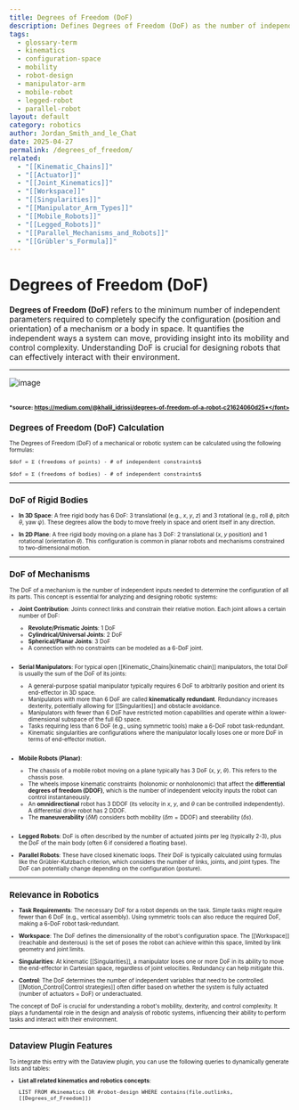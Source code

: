 ```yaml
---
title: Degrees of Freedom (DoF)
description: Defines Degrees of Freedom (DoF) as the number of independent parameters required to specify the configuration of a mechanism or body.
tags:
  - glossary-term
  - kinematics
  - configuration-space
  - mobility
  - robot-design
  - manipulator-arm
  - mobile-robot
  - legged-robot
  - parallel-robot
layout: default
category: robotics
author: Jordan_Smith_and_le_Chat
date: 2025-04-27
permalink: /degrees_of_freedom/
related:
  - "[[Kinematic_Chains]]"
  - "[[Actuator]]"
  - "[[Joint_Kinematics]]"
  - "[[Workspace]]"
  - "[[Singularities]]"
  - "[[Manipulator_Arm_Types]]"
  - "[[Mobile_Robots]]"
  - "[[Legged_Robots]]"
  - "[[Parallel_Mechanisms_and_Robots]]"
  - "[[Grübler's_Formula]]"
---
```


# Degrees of Freedom (DoF)

**Degrees of Freedom (DoF)** refers to the minimum number of independent parameters required to completely specify the configuration (position and orientation) of a mechanism or a body in space. It quantifies the independent ways a system can move, providing insight into its mobility and control complexity. Understanding DoF is crucial for designing robots that can effectively interact with their environment.

---
![image](https://github.com/user-attachments/assets/3e6ba0f5-8938-4b8f-bc1c-68031a173861)


<font size=1>*source: https://medium.com/@khalil_idrissi/degrees-of-freedom-of-a-robot-c21624060d25*</font>
---

## Degrees of Freedom (DoF) Calculation

The Degrees of Freedom (DoF) of a mechanical or robotic system can be calculated using the following formulas:

```
$dof = Σ (freedoms of points) - # of independent constraints$

$dof = Σ (freedoms of bodies) - # of independent constraints$
```



---
## DoF of Rigid Bodies

- **In 3D Space**: A free rigid body has 6 DoF: 3 translational (e.g., $x$, $y$, $z$) and 3 rotational (e.g., roll $\phi$, pitch $\theta$, yaw $\psi$). These degrees allow the body to move freely in space and orient itself in any direction.
  <br>

- **In 2D Plane**: A free rigid body moving on a plane has 3 DoF: 2 translational ($x$, $y$ position) and 1 rotational (orientation $\theta$). This configuration is common in planar robots and mechanisms constrained to two-dimensional motion.
  <br>

---

## DoF of Mechanisms

The DoF of a mechanism is the number of independent inputs needed to determine the configuration of all its parts. This concept is essential for analyzing and designing robotic systems:

- **Joint Contribution**: Joints connect links and constrain their relative motion. Each joint allows a certain number of DoF:
  - **Revolute/Prismatic Joints**: 1 DoF
  - **Cylindrical/Universal Joints**: 2 DoF
  - **Spherical/Planar Joints**: 3 DoF
  - A connection with no constraints can be modeled as a 6-DoF joint.
  <br>

- **Serial Manipulators**: For typical open [[Kinematic_Chains|kinematic chain]] manipulators, the total DoF is usually the sum of the DoF of its joints:
  - A general-purpose spatial manipulator typically requires 6 DoF to arbitrarily position and orient its end-effector in 3D space.
  - Manipulators with more than 6 DoF are called **kinematically redundant**. Redundancy increases dexterity, potentially allowing for [[Singularities]] and obstacle avoidance.
  - Manipulators with fewer than 6 DoF have restricted motion capabilities and operate within a lower-dimensional subspace of the full 6D space.
  - Tasks requiring less than 6 DoF (e.g., using symmetric tools) make a 6-DoF robot task-redundant.
  - Kinematic singularities are configurations where the manipulator locally loses one or more DoF in terms of end-effector motion.
  <br>

- **Mobile Robots (Planar)**:
  - The chassis of a mobile robot moving on a plane typically has 3 DoF ($x$, $y$, $\theta$). This refers to the chassis pose.
  - The wheels impose kinematic constraints (holonomic or nonholonomic) that affect the **differential degrees of freedom (DDOF)**, which is the number of independent velocity inputs the robot can control instantaneously.
  - An **omnidirectional** robot has 3 DDOF (its velocity in $x$, $y$, and $\theta$ can be controlled independently). A differential drive robot has 2 DDOF.
  - The **maneuverability** ($\delta M$) considers both mobility ($\delta m = \text{DDOF}$) and steerability ($\delta s$).
  <br>

- **Legged Robots**: DoF is often described by the number of actuated joints per leg (typically 2-3), plus the DoF of the main body (often 6 if considered a floating base).
  <br>

- **Parallel Robots**: These have closed kinematic loops. Their DoF is typically calculated using formulas like the Grübler-Kutzbach criterion, which considers the number of links, joints, and joint types. The DoF can potentially change depending on the configuration (posture).
  <br>

---

## Relevance in Robotics

- **Task Requirements**: The necessary DoF for a robot depends on the task. Simple tasks might require fewer than 6 DoF (e.g., vertical assembly). Using symmetric tools can also reduce the required DoF, making a 6-DoF robot task-redundant.
  <br>

- **Workspace**: The DoF defines the dimensionality of the robot's configuration space. The [[Workspace]] (reachable and dexterous) is the set of poses the robot can achieve within this space, limited by link geometry and joint limits.
  <br>

- **Singularities**: At kinematic [[Singularities]], a manipulator loses one or more DoF in its ability to move the end-effector in Cartesian space, regardless of joint velocities. Redundancy can help mitigate this.
  <br>

- **Control**: The DoF determines the number of independent variables that need to be controlled. [[Motion_Control|Control strategies]] often differ based on whether the system is fully actuated (number of actuators = DoF) or underactuated.
  <br>

The concept of DoF is crucial for understanding a robot's mobility, dexterity, and control complexity. It plays a fundamental role in the design and analysis of robotic systems, influencing their ability to perform tasks and interact with their environment.

---

## Dataview Plugin Features

To integrate this entry with the Dataview plugin, you can use the following queries to dynamically generate lists and tables:

- **List all related kinematics and robotics concepts**:
  ```dataview
  LIST FROM #kinematics OR #robot-design WHERE contains(file.outlinks, [[Degrees_of_Freedom]])
